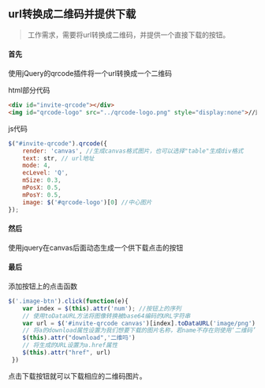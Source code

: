 ## url转换成二维码并提供下载

> 工作需求，需要将url转换成二维码，并提供一个直接下载的按钮。

#### 首先

使用jQuery的qrcode插件将一个url转换成一个二维码

html部分代码

```html
<div id="invite-qrcode"></div>
<img id="qrcode-logo" src="../qrcode-logo.png" style="display:none">//这个用于生成二维码中心的图片
```

js代码

```javascript
$("#invite-qrcode").qrcode({
    render: 'canvas', //生成canvas格式图片，也可以选择"table"生成div格式
    text: str, // url地址
    mode: 4,
    ecLevel: 'Q',
    mSize: 0.3,
    mPosX: 0.5,
    mPosY: 0.5,
    image: $('#qrcode-logo')[0] //中心图片
}); 
```

#### 然后

使用jquery在canvas后面动态生成一个供下载点击的按钮

#### 最后

添加按钮上的点击函数

```javascript
$('.image-btn').click(function(e){
    var index = $(this).attr('num'); //按钮上的序列
    // 使用toDataURL方法将图像转换被base64编码的URL字符串
    var url = $('#invite-qrcode canvas')[index].toDataURL('image/png')
    // 将a的download属性设置为我们想要下载的图片名称，若name不存在则使用‘二维码’作为默认名称
    $(this).attr("download",'二维吗')
    // 将生成的URL设置为a.href属性
    $(this).attr("href", url) 
 })
```

点击下载按钮就可以下载相应的二维码图片。

